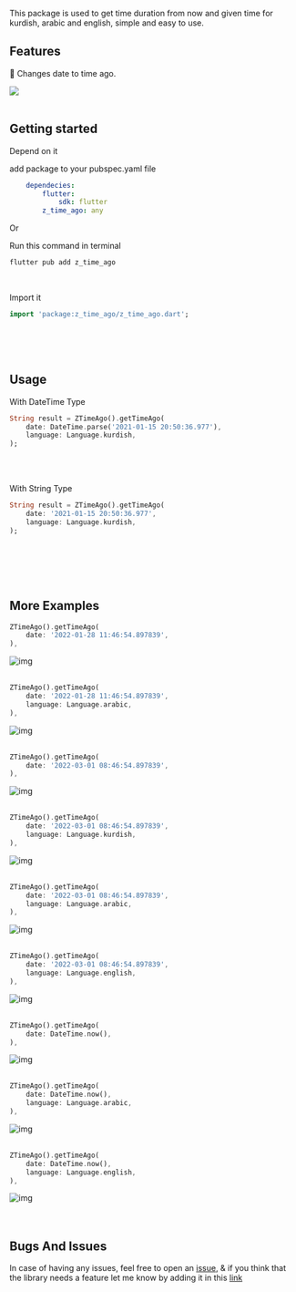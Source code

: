 This package is used to get time duration from now and given time for kurdish, arabic and english, simple and easy to use.

## Features

🌟 Changes date to time ago.

<img src="https://github.com/zakarya0/z_time_ago/raw/main/assets/img/all.png"><br><br>

## Getting started

Depend on it

add package to your pubspec.yaml file
```yaml
    dependecies:
        flutter:
            sdk: flutter
        z_time_ago: any
```

Or

Run this command in terminal
```dart
flutter pub add z_time_ago
```
<br>

Import it

```dart
import 'package:z_time_ago/z_time_ago.dart';
```
<br><br><br>

## Usage

With DateTime Type

```dart
String result = ZTimeAgo().getTimeAgo(
    date: DateTime.parse('2021-01-15 20:50:36.977'),
    language: Language.kurdish,
);
```
<br><br>

With String Type

```dart
String result = ZTimeAgo().getTimeAgo(
    date: '2021-01-15 20:50:36.977',
    language: Language.kurdish,
);
```
<br><br><br><br>

## More Examples
```dart
ZTimeAgo().getTimeAgo(
    date: '2022-01-28 11:46:54.897839',
),
```
![img](assets/img/kurdishMonthAgo.png)<br><br>

```dart
ZTimeAgo().getTimeAgo(
    date: '2022-01-28 11:46:54.897839',
    language: Language.arabic,
),
```
![img](assets/img/arabicMonthAgo.png)<br><br>

```dart
ZTimeAgo().getTimeAgo(
    date: '2022-03-01 08:46:54.897839',
),
```
![img](assets/img/englishMonthAgo.png)<br><br>

```dart
ZTimeAgo().getTimeAgo(
    date: '2022-03-01 08:46:54.897839',
    language: Language.kurdish,
),
```
![img](assets/img/kurdishHoursAgo.png)<br><br>

```dart
ZTimeAgo().getTimeAgo(
    date: '2022-03-01 08:46:54.897839',
    language: Language.arabic,
),
```
![img](assets/img/arabicHoursAgo.png)<br><br>

```dart
ZTimeAgo().getTimeAgo(
    date: '2022-03-01 08:46:54.897839',
    language: Language.english,
),
```
![img](assets/img/englishHoursAgo.png)<br><br>

```dart
ZTimeAgo().getTimeAgo(
    date: DateTime.now(),
),
```
![img](assets/img/kurdishNow.png)<br><br>

```dart
ZTimeAgo().getTimeAgo(
    date: DateTime.now(),
    language: Language.arabic,
),
```
![img](assets/img/arabicNow.png)<br><br>

```dart
ZTimeAgo().getTimeAgo(
    date: DateTime.now(),
    language: Language.english,
),
```
![img](assets/img/englishNow.png)<br><br><br>

## Bugs And Issues

In case of having any issues, feel free to open an <a href="https://github.com/zakarya0/z_time_ago/issues/new">issue</a>, & if you think that the library needs a feature let me know by adding it in this <a href="https://github.com/zakarya0/z_time_ago/issues/new?template=feature.md">link</a>